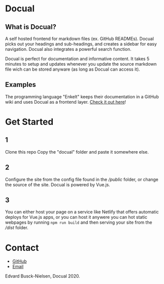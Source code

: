 # Docual

## What is Docual?
A self hosted frontend for markdown files (ex. GitHub READMEs). Docual picks out your headings and sub-headings, and creates a sidebar for easy navigation. Docual also integrates a powerful search function. 

Docual is perfect for documentation and informative content. It takes 5 minutes to setup and updates whenever you update the source markdown file wich can be stored anyware (as long as Docual can access it).
## Examples
The programming language "Enkelt" keeps their documentation in a GitHub wiki and uses Docual as a frontend layer.
[Check it out here](https://dokumentation.enkelt.io)!

# Get Started
## 1
Clone this repo
Copy the "docual" folder and paste it somewhere else.
## 2
Configure the site from the config file found in the */public* folder, or change the source of the site. Docual is powered by Vue.js.
## 3
You can either host your page on a service like Netlify that offers automatic deploys for Vue.js apps, or you can host it anywere you can hot static webpages by running `npm run build` and then serving your site from the */dist* folder.

# Contact

- [GitHub](https://github.com/Docual)
- [Email](mailto:me@edvard.io)

Edvard Busck-Nielsen, Docual 2020.
